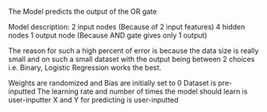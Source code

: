 The Model predicts the output of the OR gate

Model description:
2 input nodes (Because of 2 input features)
4 hidden nodes
1 output node (Because AND gate gives only 1 output)

The reason for such a high percent of error is because the data size is really small and on such a small dataset with the output being between 2 choices i.e. Binary, Logistic Regression works the best.

Weights are randomized and Bias are initially set to 0
Dataset is pre-inputted
The learning rate and number of times the model should learn is user-inputter
X and Y for predicting is user-inputted
